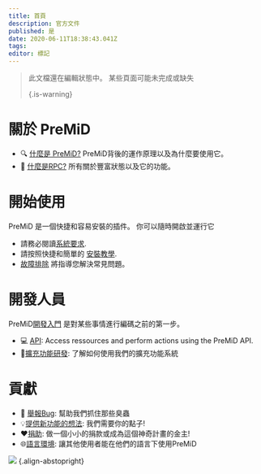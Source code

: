 ```yaml
---
title: 首頁
description: 官方文件
published: 是
date: 2020-06-11T18:38:43.041Z
tags:
editor: 標記
---
```


> 此文檔還在編輯狀態中。 某些頁面可能未完成或缺失 
> 
> {.is-warning}

# 關於 PreMiD
- :mag: [什麼是 PreMiD?](/about) PreMiD背後的運作原理以及為什麼要使用它。
- :link: [什麼是RPC?](https://discordapp.com/rich-presence) 所有關於豐富狀態以及它的功能。

# 開始使用

PreMiD 是一個快捷和容易安裝的插件。 你可以隨時開啟並運行它

- 請務必閱讀[系統要求](/install/requirements).
- 請按照快捷和簡單的 [安裝教學](/install).
- [故障排除](/troubleshooting) 將指導您解決常見問題。

# 開發人員

PreMiD[開發入門](/dev) 是對某些事情進行編碼之前的第一步。

- :computer: [API](/dev/api): Access ressources and perform actions using the PreMiD API.
- :wrench:[擴充功能研發](/dev/presence): 了解如何使用我們的擴充功能系統

# 貢獻
- :bug: [舉報Bug](https://github.com/PreMiD): 幫助我們抓住那些臭蟲
- :bulb:[提供新功能的想法](https://discord.gg/WvfVZ8T): 我們需要你的點子!
- :heart:[捐助](https://www.patreon.com/Timeraa): 做一個小小的捐款或成為這個神奇計畫的金主!
- :globe_with_meridians:[語言環境](https://translate.premid.app): 讓其他使用者能在他們的語言下使用PreMiD

![](https://beta.premid.app/img/logo.2b414dc2.gif) {.align-abstopright}